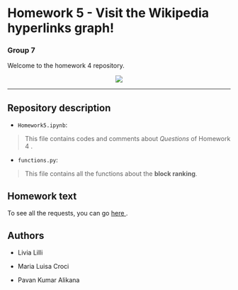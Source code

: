 # Homework 5 - Visit the Wikipedia hyperlinks graph!

### Group 7

Welcome to the homework 4 repository.



<div align="center">
  <img src="https://camo.githubusercontent.com/6a30b5d2d01c1921bc754dfd17fc2b183041d178/68747470733a2f2f63727970746f6272696566696e672e636f6d2f77702d636f6e74656e742f75706c6f6164732f323031382f30342f57696b6970656469612d616e642d526571756573742d4e6574776f726b2d656e61626c652d646f6e6f72732d746f2d646f6e6174652d696e2d63727970746f63757272656e63792e6a7067">
</div>




*******************************************************


## Repository description

* `Homework5.ipynb`:
> This file contains codes and comments about <i>Questions</i> of Homework 4 .

* `functions.py`:
> This file contains all the functions about the <b>block ranking</b>.




## Homework text

To see all the requests, you can go <a href = "https://github.com/CriMenghini/ADM-2018/tree/master/Homework_5"> here </a>.




## Authors

* Livia Lilli


* Maria Luisa Croci


* Pavan Kumar Alikana


